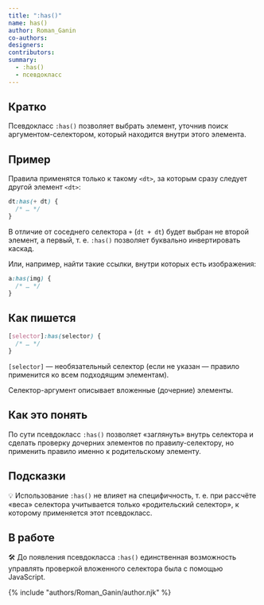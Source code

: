 ```yaml
---
title: ":has()"
name: has()
author: Roman_Ganin
co-authors:
designers:
contributors:
summary:
  - :has()
  - псевдокласс
---
```


## Кратко

Псевдокласс `:has()` позволяет выбрать элемент, уточнив поиск аргументом-селектором, который находится внутри этого элемента.

## Пример

Правила применятся только к такому `<dt>`, за которым сразу следует другой элемент `<dt>`:

```css
dt:has(+ dt) {
  /* … */
}
```

В отличие от соседнего селектора `+` (`dt + dt`) будет выбран не второй элемент, а первый, т. е. `:has()` позволяет буквально инвертировать каскад.

Или, например, найти такие ссылки, внутри которых есть изображения:

```css
a:has(img) {
  /* … */
}
```

## Как пишется

```css
[selector]:has(selector) {
  /* … */
}
```

`[selector]` — необязательный селектор (если не указан — правило применится ко всем подходящим элементам).

Селектор-аргумент описывает вложенные (дочерние) элементы.

## Как это понять

По сути псевдокласс `:has()` позволяет «заглянуть» внутрь селектора и сделать проверку дочерних элементов по правилу-селектору, но применить правило именно к родительскому элементу.

## Подсказки

💡 Использование `:has()` не влияет на специфичность, т. е. при рассчёте «веса» селектора учитывается только «родительский селектор», к которому применяется этот псевдокласс.

## В работе

🛠 До появления псевдокласса `:has()` единственная возможность управлять проверкой вложенного селектора была с помощью JavaScript.

{% include "authors/Roman_Ganin/author.njk" %}
